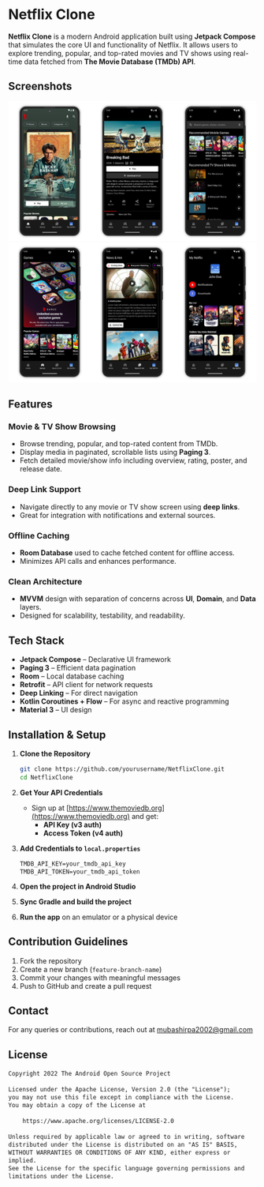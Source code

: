 # Netflix Clone

**Netflix Clone** is a modern Android application built using **Jetpack Compose** that simulates the
core UI and functionality of Netflix. It allows users to explore trending, popular, and top-rated
movies and TV shows using real-time data fetched from **The Movie Database (TMDb) API**.

## Screenshots

![Screenshot](screenshots/screenshot1.png "Screenshot")
![Screenshot](screenshots/screenshot2.png "Screenshot")

## Features

### Movie & TV Show Browsing

- Browse trending, popular, and top-rated content from TMDb.
- Display media in paginated, scrollable lists using **Paging 3**.
- Fetch detailed movie/show info including overview, rating, poster, and release date.

### Deep Link Support

- Navigate directly to any movie or TV show screen using **deep links**.
- Great for integration with notifications and external sources.

### Offline Caching

- **Room Database** used to cache fetched content for offline access.
- Minimizes API calls and enhances performance.

### Clean Architecture

- **MVVM** design with separation of concerns across **UI**, **Domain**, and **Data** layers.
- Designed for scalability, testability, and readability.

## Tech Stack

- **Jetpack Compose** – Declarative UI framework
- **Paging 3** – Efficient data pagination
- **Room** – Local database caching
- **Retrofit** – API client for network requests
- **Deep Linking** – For direct navigation
- **Kotlin Coroutines + Flow** – For async and reactive programming
- **Material 3** – UI design

## Installation & Setup

1. **Clone the Repository**
   ```bash
   git clone https://github.com/yourusername/NetflixClone.git
   cd NetflixClone
   ```

2. **Get Your API Credentials**
    - Sign up at [https://www.themoviedb.org](https://www.themoviedb.org) and get:
        - **API Key (v3 auth)**
        - **Access Token (v4 auth)**

3. **Add Credentials to `local.properties`**
   ```properties
   TMDB_API_KEY=your_tmdb_api_key
   TMDB_API_TOKEN=your_tmdb_api_token
   ```

4. **Open the project in Android Studio**

5. **Sync Gradle and build the project**

6. **Run the app** on an emulator or a physical device

## Contribution Guidelines

1. Fork the repository
2. Create a new branch (`feature-branch-name`)
3. Commit your changes with meaningful messages
4. Push to GitHub and create a pull request

## Contact

For any queries or contributions, reach out
at [mubashirpa2002@gmail.com](mailto:mubashirpa2002@gmail.com)

## License

```
Copyright 2022 The Android Open Source Project

Licensed under the Apache License, Version 2.0 (the "License");
you may not use this file except in compliance with the License.
You may obtain a copy of the License at

    https://www.apache.org/licenses/LICENSE-2.0

Unless required by applicable law or agreed to in writing, software
distributed under the License is distributed on an "AS IS" BASIS,
WITHOUT WARRANTIES OR CONDITIONS OF ANY KIND, either express or implied.
See the License for the specific language governing permissions and
limitations under the License.
```
